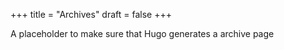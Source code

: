 +++
title = "Archives"
draft = false
+++

A placeholder to make sure that Hugo generates a archive page